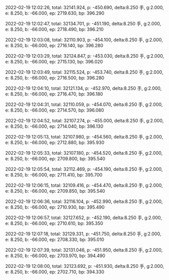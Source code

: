 2022-02-19 12:02:26, total: 32141.924, p: -450.690, delta:8.250 手, g:2.000, e: 8.250, b: -66.000, ep: 2719.630, bp: 396.290

2022-02-19 12:02:47, total: 32134.701, p: -451.190, delta:8.250 手, g:2.000, e: 8.250, b: -66.000, ep: 2718.490, bp: 396.210

2022-02-19 12:03:08, total: 32110.903, p: -454.100, delta:8.250 手, g:2.000, e: 8.250, b: -66.000, ep: 2716.140, bp: 396.280

2022-02-19 12:03:29, total: 32124.847, p: -453.030, delta:8.250 手, g:2.000, e: 8.250, b: -66.000, ep: 2715.130, bp: 396.020

2022-02-19 12:03:49, total: 32115.524, p: -453.740, delta:8.250 手, g:2.000, e: 8.250, b: -66.000, ep: 2716.500, bp: 396.280

2022-02-19 12:04:10, total: 32121.134, p: -452.970, delta:8.250 手, g:2.000, e: 8.250, b: -66.000, ep: 2716.470, bp: 396.180

2022-02-19 12:04:31, total: 32110.059, p: -454.070, delta:8.250 手, g:2.000, e: 8.250, b: -66.000, ep: 2714.570, bp: 396.080

2022-02-19 12:04:52, total: 32107.274, p: -455.000, delta:8.250 手, g:2.000, e: 8.250, b: -66.000, ep: 2714.040, bp: 396.130

2022-02-19 12:05:13, total: 32107.980, p: -454.560, delta:8.250 手, g:2.000, e: 8.250, b: -66.000, ep: 2712.880, bp: 395.930

2022-02-19 12:05:33, total: 32107.180, p: -454.520, delta:8.250 手, g:2.000, e: 8.250, b: -66.000, ep: 2709.800, bp: 395.540

2022-02-19 12:05:54, total: 32112.469, p: -454.190, delta:8.250 手, g:2.000, e: 8.250, b: -66.000, ep: 2711.410, bp: 395.700

2022-02-19 12:06:15, total: 32109.416, p: -454.470, delta:8.250 手, g:2.000, e: 8.250, b: -66.000, ep: 2709.850, bp: 395.540

2022-02-19 12:06:36, total: 32116.104, p: -452.990, delta:8.250 手, g:2.000, e: 8.250, b: -66.000, ep: 2710.930, bp: 395.490

2022-02-19 12:06:57, total: 32127.652, p: -452.190, delta:8.250 手, g:2.000, e: 8.250, b: -66.000, ep: 2710.610, bp: 395.350

2022-02-19 12:07:18, total: 32129.331, p: -451.750, delta:8.250 手, g:2.000, e: 8.250, b: -66.000, ep: 2708.330, bp: 395.010

2022-02-19 12:07:39, total: 32131.046, p: -451.950, delta:8.250 手, g:2.000, e: 8.250, b: -66.000, ep: 2703.970, bp: 394.490

2022-02-19 12:08:00, total: 32123.692, p: -451.930, delta:8.250 手, g:2.000, e: 8.250, b: -66.000, ep: 2702.710, bp: 394.330